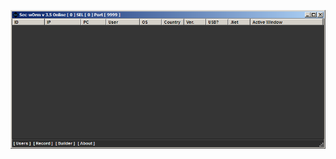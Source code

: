 ![Screenshot](https://raw.githubusercontent.com/Cryakl/Ultimate-RAT-Collection/refs/heads/main/SecWorm/Sec-wOrm%20v3.5%20Light/Screenshot.png)
